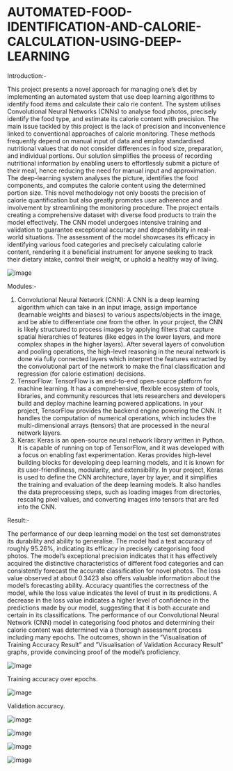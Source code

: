 # AUTOMATED-FOOD-IDENTIFICATION-AND-CALORIE-CALCULATION-USING-DEEP-LEARNING

Introduction:-

This project presents a novel approach for managing one’s diet by implementing an automated system that use deep learning algorithms to identify food items and calculate their calo rie content. The system utilises Convolutional Neural Networks (CNNs) to analyse food photos, precisely identify the food type, and estimate its calorie content with precision. The main issue tackled by this project is the lack of precision and inconvenience linked to conventional approaches of calorie monitoring. These methods frequently depend on manual input of data and employ standardised nutritional values that do not consider differences in food size, preparation, and individual portions. Our solution simplifies the process of recording nutritional information by enabling users to effortlessly submit a picture of their meal, hence reducing the need for manual input and approximation. The deep-learning system analyses the picture, identifies the food components, and computes the calorie content using the determined portion size. This novel methodology not only boosts the precision of calorie quantification but also greatly promotes user adherence and involvement by streamlining the monitoring procedure. The project entails creating a comprehensive dataset with diverse food products to train the model effectively. The CNN model undergoes intensive training and validation to guarantee exceptional accuracy and dependability in real-world situations. The assessment of the model showcases its efficacy in identifying various food categories and precisely calculating calorie content, rendering it a beneficial instrument for anyone seeking to track their dietary intake, control their weight, or uphold a healthy way of living. 

![image](https://github.com/rutbala/AUTOMATED-FOOD-IDENTIFICATION-AND-CALORIE-CALCULATION-USING-DEEP-LEARNING/assets/165860969/e466a54d-206a-403f-9016-8ac3f8f49848)

Modules:-

1. Convolutional Neural Network (CNN): A CNN is a deep learning algorithm which can take in an input image, assign importance (learnable weights and biases) to various aspects/objects in the image, and be able to differentiate one from the other. In your project, the CNN is likely structured to process images by applying filters that capture spatial hierarchies of features (like edges in the lower layers, and more complex shapes in the higher layers). After several layers of convolution and pooling operations, the high-level reasoning in the neural network is done via fully connected layers which interpret the features extracted by the convolutional part of the network to make the final classification and regression (for calorie estimation) decisions.
2. TensorFlow: TensorFlow is an end-to-end open-source platform for machine learning. It has a comprehensive, flexible ecosystem of tools, libraries, and community resources that lets researchers and developers build and deploy machine learning powered applications. In your project, TensorFlow provides the backend engine powering the CNN. It handles the computation of numerical operations, which includes the multi-dimensional arrays (tensors) that are processed in the neural network layers.
3. Keras: Keras is an open-source neural network library written in Python. It is capable of running on top of TensorFlow, and it was developed with a focus on enabling fast experimentation. Keras provides high-level building blocks for developing deep learning models, and it is known for its user-friendliness, modularity, and extensibility. In your project, Keras is used to define the CNN architecture, layer by layer, and it simplifies the training and evaluation of the deep learning models. It also handles the data preprocessing steps, such as loading images from directories, rescaling pixel values, and converting images into tensors that are fed into the CNN.

Result:-

The performance of our deep learning model on the test set demonstrates its durability and ability to generalise. The model had a test accuracy of roughly 95.26%, indicating its efficacy in precisely categorising food photos. The model’s exceptional precision indicates that it has effectively acquired the distinctive characteristics of different food categories and can consistently forecast the accurate classification for novel photos. The loss value observed at about 0.3423 also offers valuable information about the model’s forecasting ability. Accuracy quantifies the correctness of the model, while the loss value indicates the level of trust in its predictions. A decrease in the loss value indicates a higher level of confidence in the predictions made by our model, suggesting that it is both accurate and certain in its classifications. The performance of our Convolutional Neural Network (CNN) model in categorising food photos and determining their calorie content was determined via a thorough assessment process including many epochs. The outcomes, shown in the ”Visualisation of Training Accuracy Result” and ”Visualisation of Validation Accuracy Result” graphs, provide convincing proof of the model’s proficiency.

![image](https://github.com/rutbala/AUTOMATED-FOOD-IDENTIFICATION-AND-CALORIE-CALCULATION-USING-DEEP-LEARNING/assets/165860969/d36ec046-c0da-4bed-90ba-9d2b3a961d21)

Training accuracy over epochs.

![image](https://github.com/rutbala/AUTOMATED-FOOD-IDENTIFICATION-AND-CALORIE-CALCULATION-USING-DEEP-LEARNING/assets/165860969/688191b9-0198-4d20-979b-191a50c3d070)

Validation accuracy.
 
![image](https://github.com/rutbala/AUTOMATED-FOOD-IDENTIFICATION-AND-CALORIE-CALCULATION-USING-DEEP-LEARNING/assets/165860969/7b8ba1c7-1035-4674-add0-d95171d0614b)

![image](https://github.com/rutbala/AUTOMATED-FOOD-IDENTIFICATION-AND-CALORIE-CALCULATION-USING-DEEP-LEARNING/assets/165860969/234ef67f-cb60-42b4-8233-636913b9474b)

![image](https://github.com/rutbala/AUTOMATED-FOOD-IDENTIFICATION-AND-CALORIE-CALCULATION-USING-DEEP-LEARNING/assets/165860969/bca1b97e-d595-4e8c-968a-60f10cd9be19)

![image](https://github.com/rutbala/AUTOMATED-FOOD-IDENTIFICATION-AND-CALORIE-CALCULATION-USING-DEEP-LEARNING/assets/165860969/cd461742-e80d-4488-b809-6bde5b502387)







